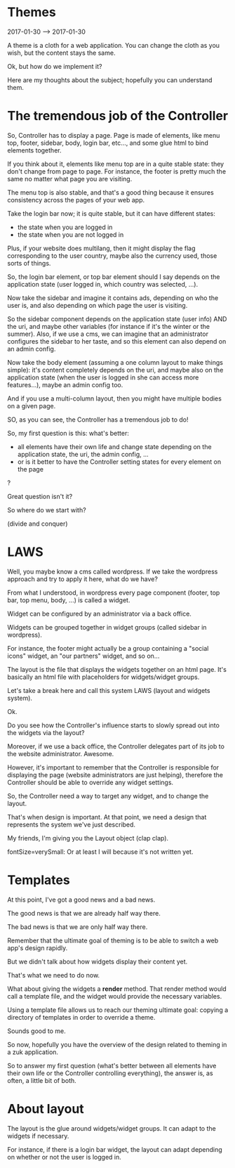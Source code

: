 Themes
====================
2017-01-30 --> 2017-01-30




A theme is a cloth for a web application.
You can change the cloth as you wish, but the content stays the same.



Ok, but how do we implement it?

Here are my thoughts about the subject; hopefully you can understand them.



The tremendous job of the Controller
=====================================
So, Controller has to display a page.
Page is made of elements, like menu top, footer, sidebar, body, login bar, etc..., and
some glue html to bind elements together.

If you think about it, elements like menu top are in a quite stable state: they don't change from page to page.
For instance, the footer is pretty much the same no matter what page you are visiting.

The menu top is also stable, and that's a good thing because it ensures consistency across the pages of your web app.

Take the login bar now; it is quite stable, but it can have different states:

- the state when you are logged in
- the state when you are not logged in

Plus, if your website does multilang, then it might display the flag corresponding to the user country, maybe also 
the currency used, those sorts of things.

So, the login bar element, or top bar element should I say depends on the application state (user logged in, which country
was selected, ...).

Now take the sidebar and imagine it contains ads, depending on who the user is, and also depending on which page 
the user is visiting.

So the sidebar component depends on the application state (user info) AND the uri, and maybe other variables (for instance
if it's the winter or the summer). Also, if we use a cms, we can imagine that an administrator configures the sidebar
to her taste, and so this element can also depend on an admin config.

Now take the body element (assuming a one column layout to make things simple): it's content completely depends on the uri,
and maybe also on the application state (when the user is logged in she can access more features...), maybe an admin config too.

And if you use a multi-column layout, then you might have multiple bodies on a given page.


SO, as you can see, the Controller has a tremendous job to do!


So, my first question is this: what's better:

- all elements have their own life and change state depending on the application state, the uri, the admin config, ...
- or is it better to have the Controller setting states for every element on the page

?

Great question isn't it?

So where do we start with? 

(divide and conquer)


LAWS
===========
Well, you maybe know a cms called wordpress.
If we take the wordpress approach and try to apply it here, what do we have?

From what I understood, in wordpress every page component (footer, top bar, top menu, body, ...) is called a widget.

Widget can be configured by an administrator via a back office.

Widgets can be grouped together in widget groups (called sidebar in wordpress).

For instance, the footer might actually be a group containing a "social icons" widget, an "our partners" widget, 
and so on...


The layout is the file that displays the widgets together on an html page.
It's basically an html file with placeholders for widgets/widget groups.


Let's take a break here and call this system LAWS (layout and widgets system).

Ok.

Do you see how the Controller's influence starts to slowly spread out into the widgets via the layout?

Moreover, if we use a back office, the Controller delegates part of its job to the website administrator. Awesome.

However, it's important to remember that the Controller is responsible for 
displaying the page (website administrators are just helping), therefore the Controller should be able to override
any widget settings.

So, the Controller need a way to target any widget, and to change the layout.

That's when design is important. At that point, we need a design that represents the system we've just described.

My friends, I'm giving you the Layout object (clap clap).


fontSize=verySmall: Or at least I will because it's not written yet.




Templates
=============

At this point, I've got a good news and a bad news.

The good news is that we are already half way there.

The bad news is that we are only half way there.

Remember that the ultimate goal of theming is to be able to switch a web app's design rapidly.

But we didn't talk about how widgets display their content yet.

That's what we need to do now.

What about giving the widgets a **render** method.
That render method would call a template file, and the widget would provide the necessary variables.

Using a template file allows us to reach our theming ultimate goal: copying a directory of templates in order
to override a theme.

Sounds good to me.


So now, hopefully you have the overview of the design related to theming in a zuk application.




So to answer my first question (what's better between all elements have their own life 
or the Controller controlling everything), the answer is, as often, a little bit of both.









About layout
=================

The layout is the glue around widgets/widget groups.
It can adapt to the widgets if necessary.

For instance, if there is a login bar widget, the layout can adapt depending on whether or not the user is logged in.

